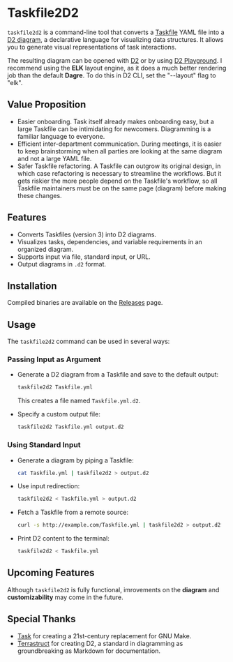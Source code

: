 
# Taskfile2D2
`taskfile2d2` is a command-line tool that converts a [Taskfile](https://taskfile.dev/#/) YAML file into a [D2 diagram](https://d2lang.com/), a declarative language for visualizing data structures. It allows you to generate visual representations of task interactions.

The resulting diagram can be opened with [D2](https://github.com/terrastruct/d2) or by using [D2 Playground](https://play.d2lang.com/).
I recommend using the **ELK** layout engine, as it does a much better rendering job than the default **Dagre**. To do this in D2 CLI, set the "--layout" flag to "elk".

## Value Proposition
- Easier onboarding. Task itself already makes onboarding easy, but a large Taskfile can be intimidating for newcomers. Diagramming is a familiar language to everyone.
- Efficient inter-department communication. During meetings, it is easier to keep brainstorming when all parties are looking at the same diagram and not a large YAML file.
- Safer Taskfile refactoring. A Taskfile can outgrow its original design, in which case refactoring is necessary to streamline the workflows. But it gets riskier the more people depend on the Taskfile's workflow, so all Taskfile maintainers must be on the same page (diagram) before making these changes.



## Features
- Converts Taskfiles (version 3) into D2 diagrams.
- Visualizes tasks, dependencies, and variable requirements in an organized diagram.
- Supports input via file, standard input, or URL.
- Output diagrams in `.d2` format.

## Installation
Compiled binaries are available on the [Releases](https://github.com/NorbertHauriel/taskfile2d2/releases) page.

## Usage
The `taskfile2d2` command can be used in several ways:

### Passing Input as Argument
- Generate a D2 diagram from a Taskfile and save to the default output:

  ```bash
  taskfile2d2 Taskfile.yml
  ```

  This creates a file named `Taskfile.yml.d2`.

- Specify a custom output file:

  ```bash
  taskfile2d2 Taskfile.yml output.d2
  ```

### Using Standard Input
- Generate a diagram by piping a Taskfile:

  ```bash
  cat Taskfile.yml | taskfile2d2 > output.d2
  ```

- Use input redirection:

  ```bash
  taskfile2d2 < Taskfile.yml > output.d2
  ```

- Fetch a Taskfile from a remote source:

  ```bash
  curl -s http://example.com/Taskfile.yml | taskfile2d2 > output.d2
  ```

- Print D2 content to the terminal:

  ```bash
  taskfile2d2 < Taskfile.yml
  ```
## Upcoming Features
Although `taskfile2d2` is fully functional, imrovements on the **diagram** and **customizability** may come in the future.

## Special Thanks
- [Task](https://github.com/go-task) for creating a 21st-century replacement for GNU Make.
- [Terrastruct](https://github.com/terrastruct) for creating D2, a standard in diagramming as groundbreaking as Markdown for documentation.